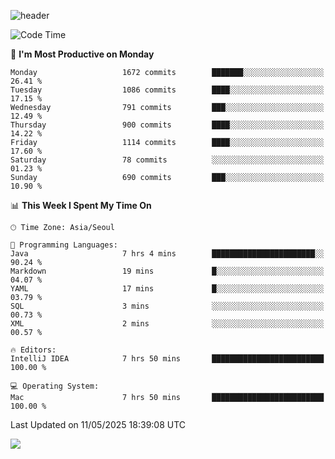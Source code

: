 ![header](https://capsule-render.vercel.app/api?type=Egg&color=timeAuto&height=300&section=header&text=PoPo&fontSize=90&animation=fadeIn)

  <!--START_SECTION:waka-->
![Code Time](http://img.shields.io/badge/Code%20Time-2%2C696%20hrs-blue)

📅 **I'm Most Productive on Monday** 

```text
Monday                   1672 commits        ███████░░░░░░░░░░░░░░░░░░   26.41 % 
Tuesday                  1086 commits        ████░░░░░░░░░░░░░░░░░░░░░   17.15 % 
Wednesday                791 commits         ███░░░░░░░░░░░░░░░░░░░░░░   12.49 % 
Thursday                 900 commits         ████░░░░░░░░░░░░░░░░░░░░░   14.22 % 
Friday                   1114 commits        ████░░░░░░░░░░░░░░░░░░░░░   17.60 % 
Saturday                 78 commits          ░░░░░░░░░░░░░░░░░░░░░░░░░   01.23 % 
Sunday                   690 commits         ███░░░░░░░░░░░░░░░░░░░░░░   10.90 % 
```


📊 **This Week I Spent My Time On** 

```text
🕑︎ Time Zone: Asia/Seoul

💬 Programming Languages: 
Java                     7 hrs 4 mins        ███████████████████████░░   90.24 % 
Markdown                 19 mins             █░░░░░░░░░░░░░░░░░░░░░░░░   04.07 % 
YAML                     17 mins             █░░░░░░░░░░░░░░░░░░░░░░░░   03.79 % 
SQL                      3 mins              ░░░░░░░░░░░░░░░░░░░░░░░░░   00.73 % 
XML                      2 mins              ░░░░░░░░░░░░░░░░░░░░░░░░░   00.57 % 

🔥 Editors: 
IntelliJ IDEA            7 hrs 50 mins       █████████████████████████   100.00 % 

💻 Operating System: 
Mac                      7 hrs 50 mins       █████████████████████████   100.00 % 
```


 Last Updated on 11/05/2025 18:39:08 UTC
<!--END_SECTION:waka-->



<img src="https://capsule-render.vercel.app/api?type=Egg&color=timeAuto&height=300&section=footer&text=PoPo&fontSize=90&animation=fadeIn&reversal=true" />
